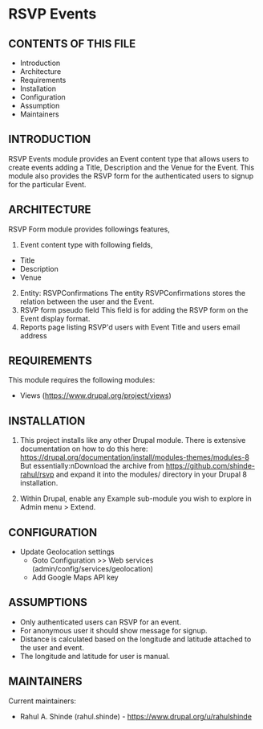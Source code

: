 RSVP Events
====

CONTENTS OF THIS FILE
---------------------   
* Introduction
* Architecture
* Requirements
* Installation
* Configuration
* Assumption
* Maintainers

INTRODUCTION
------------

RSVP Events module provides an Event content type that allows users to create 
events adding a Title, Description and the Venue for the Event. This module 
also provides the RSVP form for the authenticated users to signup for 
the particular Event. 


ARCHITECTURE
------------
RSVP Form module provides followings features,
1. Event content type with following fields,
* Title
* Description
* Venue
2. Entity: RSVPConfirmations 
The entity RSVPConfirmations stores the relation between the user and the Event.
3. RSVP form pseudo field
This field is for adding the RSVP form on the Event display format.
4. Reports page listing RSVP'd users with Event Title and users email address


REQUIREMENTS	
------------

This module requires the following modules:
* Views (https://www.drupal.org/project/views)


INSTALLATION
------------

1. This project installs like any other Drupal module. There is extensive
documentation on how to do this here:
https://drupal.org/documentation/install/modules-themes/modules-8 
But essentially:nDownload the archive from https://github.com/shinde-rahul/rsvp
and expand it into the modules/ directory in your Drupal 8 installation.

2. Within Drupal, enable any Example sub-module you wish to explore in Admin
menu > Extend.


CONFIGURATION
-------------

* Update Geolocation settings
    - Goto Configuration >> Web services (admin/config/services/geolocation)
    - Add Google Maps API key


ASSUMPTIONS
-----------

* Only authenticated users can RSVP for an event.
* For anonymous user it should show message for signup.
* Distance is calculated based on the longitude and latitude attached to  
the user and event.
* The longitude and latitude for user is manual.



MAINTAINERS
-----------

Current maintainers:
* Rahul A. Shinde (rahul.shinde) - https://www.drupal.org/u/rahulshinde

